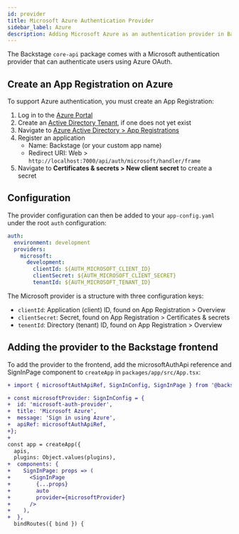 ```yaml
---
id: provider
title: Microsoft Azure Authentication Provider
sidebar_label: Azure
description: Adding Microsoft Azure as an authentication provider in Backstage
---
```


The Backstage `core-api` package comes with a Microsoft authentication provider
that can authenticate users using Azure OAuth.

## Create an App Registration on Azure

To support Azure authentication, you must create an App Registration:

1. Log in to the [Azure Portal](https://portal.azure.com/)
2. Create an
   [Active Directory Tenant](https://portal.azure.com/#blade/Microsoft_AAD_IAM/ActiveDirectoryMenuBlade/Overview),
   if one does not yet exist
3. Navigate to
   [Azure Active Directory > App Registrations](https://portal.azure.com/#blade/Microsoft_AAD_IAM/ActiveDirectoryMenuBlade/RegisteredApps)
4. Register an application
   - Name: Backstage (or your custom app name)
   - Redirect URI: Web >
     `http://localhost:7000/api/auth/microsoft/handler/frame`
5. Navigate to **Certificates & secrets > New client secret** to create a secret

## Configuration

The provider configuration can then be added to your `app-config.yaml` under the
root `auth` configuration:

```yaml
auth:
  environment: development
  providers:
    microsoft:
      development:
        clientId: ${AUTH_MICROSOFT_CLIENT_ID}
        clientSecret: ${AUTH_MICROSOFT_CLIENT_SECRET}
        tenantId: ${AUTH_MICROSOFT_TENANT_ID}
```

The Microsoft provider is a structure with three configuration keys:

- `clientId`: Application (client) ID, found on App Registration > Overview
- `clientSecret`: Secret, found on App Registration > Certificates & secrets
- `tenentId`: Directory (tenant) ID, found on App Registration > Overview

## Adding the provider to the Backstage frontend

To add the provider to the frontend, add the microsoftAuthApi reference and
SignInPage component to `createApp` in `packages/app/src/App.tsx`:

```diff
+ import { microsoftAuthApiRef, SignInConfig, SignInPage } from '@backstage/core';

+ const microsoftProvider: SignInConfig = {
+  id: 'microsoft-auth-provider',
+  title: 'Microsoft Azure',
+  message: 'Sign in using Azure',
+  apiRef: microsoftAuthApiRef,
+};
+
const app = createApp({
  apis,
  plugins: Object.values(plugins),
+  components: {
+    SignInPage: props => (
+      <SignInPage
+        {...props}
+        auto
+        provider={microsoftProvider}
+      />
+    ),
+  },
  bindRoutes({ bind }) {
```

